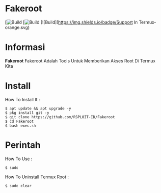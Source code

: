 # Fakeroot

[![Build](https://img.shields.io/badge/Author%20By-RSPLOIT%20ID-green?style=for-the-badge&logo=appveyor)
[![Build](https://img.shields.io/badge/Fakeroot-1.0-brightgreen.svg?maxAge=259200)
[![Build](https://img.shields.io/badge/Support In Termux-orange.svg)

# Informasi
**Fakeroot** 
Fakeroot Adalah Tools Untuk Memberikan Akses Root Di Termux Kita

# Install
How To Install It :
```
$ apt update && apt upgrade -y
$ pkg install git -y
$ git clone https://github.com/RSPLOIT-ID/Fakeroot
$ cd Fakeroot
$ bash exec.sh
```
# Perintah
How To Use :
```
$ sudo
```
How To Uninstall Termux Root :
```
$ sudo clear
```
